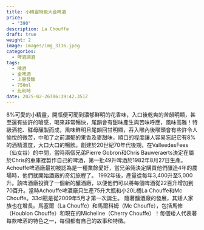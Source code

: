 ```yaml
---
title: 小精靈特級大金啤酒
price:
  - "390"
description: La Chouffe
draft: true
weight: 2
image: images/img_3116.jpeg
categories:
  - 啤酒調酒
tags:
  - 啤酒
  - 金啤酒
  - 上層發酵
  - 750ml
  - 比利時
date: 2025-02-26T06:39:42.351Z
---
```

8%可愛的小精靈，開瓶便可聞到濃郁鮮明的花香味，入口後乾爽的苦韻明顯，甚至還有些許的嗆感，喝來非常暢快，尾韻會有甜味產生與苦味呼應，風味高雅！特級酒花、酵母釀製而成，風味鮮明且尾韻回甘明顯，吞入喉內後喉頭會有些許令人愉悅的微苦，中和了之前濃郁的果香及麥甜味，順口的程度讓人容易忘記它有8%的酒精濃度，大口大口的暢飲。創建於20世紀70年代後期，在ValleedesFees（仙女谷）的中間，當時兩個兄弟Pierre Gobron和Chris Bauweraerts決定在屬於Chris的車庫裡製作自己的啤酒，第一批49升啤酒於1982年8月27日生產。 Achouffe啤酒廠最初被認為是一種業餘愛好，當兄弟倆決定購買他們釀造4年的農場時，他們就開始酒廠的奇幻旅程了。  1992年後，產量從每年3,400升至5,000升。該啤酒廠投資了一個新的釀酒廠，以便他們可以將每個啤酒從22百升增加到70百升。當時Achouffe啤酒廠只生產75升大瓶和小20L桶La Chouffe和Mc Chouffe。33cl瓶是從2009年5月才第一次誕生。  隨著釀酒廠的發展，其矮人家族也在增長。馬塞爾（La Chouffe）和馬爾科姆（Mc Chouffe），包括馬修（Houblon Chouffe）和現在的Micheline（Cherry Chouffe）！每個矮人代表著每款啤酒的特色之一，每個都有自己的故事和特徵。